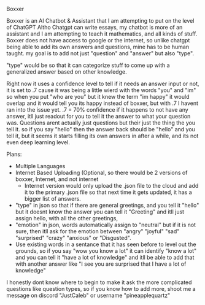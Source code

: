 Boxxer

Boxxer is an AI Chatbot & Assistant that I am attempting to put on the level of ChatGPT
Altho Chatgpt can write essays, my chatbot is more of an assistant and I am attempting to teach it mathematics, and all kinds of stuff.
Boxxer does not have access to google or the internet, so unlike chatgpt being able to add its own answers and questions, mine has to be human taught.
my goal is to add not just "question" and "answer" but also "type".

"type" would be so that it can categorize stuff to come up with a generalized answer based on other knowledge.

Right now it uses a confidence level to tell if it needs an answer input or not, it is set to .7 cause it was being a little wierd with the words "you" and "im"
so when you put "who are you" but it knew the term "im happy" it would overlap and it would tell you its happy instead of boxxer, but with .7 I havent ran into the issue yet.
.7 = 70% confidence
if it happens to not have any answer, itll just readout for you to tell it the answer to what your question was.
Questions arent actually just questions but their just the thing the you tell it. so if you say "hello" then the answer back should be "hello" and you tell it, but
it seems it starts filling its own answers in after a while, and its not even deep learning level.

Plans:
- Multiple Languages
- Internet Based Uploading (Optional, so there would be 2 versions of boxxer, Internet, and not internet
  - Internet version would only upload the .json file to the cloud and add it to the primary .json file so that next time it gets updated, it has a bigger list of answers.
- "type" in json so that if there are general greetings, and you tell it "hello" but it doesnt know the answer you can tell it "Greeting" and itll just assign hello, with all the other greetings,
- "emotion" in json, words automatically assign to "neutral" but if it is not sure, then itll ask for the emotion between "angry" "joyful" "sad" "surprised" "crazy" "anxious" or "Disgusted".
- Use existing words in a sentance that it has seen before to level out the grounds, so if you say "wow you know a lot" it can identify "know a lot" and you can tell it "have a lot of knowledge" and itll be able to add that with another answer like 
"I see you are surprised that I have a lot of knowledge"

I honestly dont know where to begin to make it ask the more complicated questions like question types, so if you know how to add more, shoot me a message on discord "JustCaleb" or username "pineapplequartz"
